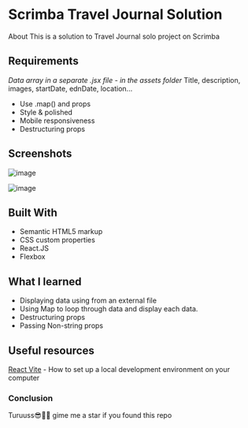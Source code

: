 # Scrimba Travel Journal Solution
About This is a solution to Travel Journal solo project on Scrimba 

## Requirements
 *Data array in a separate .jsx file - in the assets folder*
   Title, description, images, startDate, ednDate, location...
- Use .map() and props
- Style & polished
- Mobile responsiveness
- Destructuring props

## Screenshots
![image](https://github.com/Lochipi/traveljournal/assets/108942025/f4bedd82-b8b6-4171-8b02-0eaa1614f758)

![image](https://github.com/Lochipi/traveljournal/assets/108942025/699ce302-322a-4dfb-87be-b83df90b8f4f)


## Built With

- Semantic HTML5 markup
- CSS custom properties
- React.JS
- Flexbox

## What I learned 
- Displaying data using from an external file
- Using Map to loop through data and display each data.
- Destructuring props
- Passing Non-string props

## Useful resources
[React Vite](https://vitejs.dev/guide/) - How to set up a local development environment on your computer

### Conclusion
Turuuss😎👏🏼 gime me a star if you found this repo
